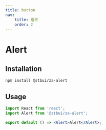 ```yaml
---
title: button
nav:
    title: 组件
    order: 2
---
```


# Alert

## Installation

```sh
npm install @stbui/za-alert
```

## Usage

```jsx
import React from 'react';
import Alert from '@stbui/za-alert';

export default () => <Alert>Alert</Alert>;
```
